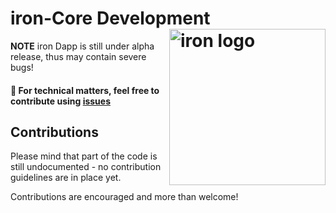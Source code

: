 # iron-Core Development <img align="right" src="https://github.com/ironBankNetwork/iron-core/blob/master/PoolPartyToken-small.png" height="250px" alt="iron logo">

**NOTE** iron Dapp is still under alpha release, thus may contain severe bugs!

#### 🔧 For technical matters, feel free to contribute using [issues](https://github.com/ironBankNetwork/iron-core/issues)

## Contributions
Please mind that part of the code is still undocumented - no contribution guidelines are in place yet.

Contributions are encouraged and more than welcome!

